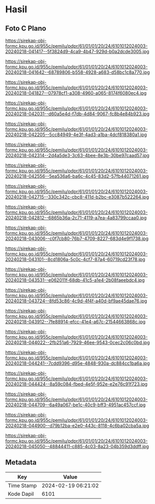# Hasil

## Foto C Plano

https://sirekap-obj-formc.kpu.go.id/955c/pemilu/pdpr/61/01/01/20/24/6101012024003-20240218-041417--5f3824d9-4ca9-4b47-929d-b0a2dcde3005.jpg

https://sirekap-obj-formc.kpu.go.id/955c/pemilu/pdpr/61/01/01/20/24/6101012024003-20240218-041642--68789806-b558-4928-a683-d58bc1c8a770.jpg

https://sirekap-obj-formc.kpu.go.id/955c/pemilu/pdpr/61/01/01/20/24/6101012024003-20240218-041827--07978cf1-a308-4960-a065-8174f6080ec4.jpg

https://sirekap-obj-formc.kpu.go.id/955c/pemilu/pdpr/61/01/01/20/24/6101012024003-20240218-042031--d60a5e4d-f7db-4d84-9067-fc8b4e84b923.jpg

https://sirekap-obj-formc.kpu.go.id/955c/pemilu/pdpr/61/01/01/20/24/6101012024003-20240218-042205--5cc84949-4e3f-4ad3-a1ba-4dcf818380a1.jpg

https://sirekap-obj-formc.kpu.go.id/955c/pemilu/pdpr/61/01/01/20/24/6101012024003-20240218-042314--2d4a5de3-3c63-4bee-8e3b-30be97caad57.jpg

https://sirekap-obj-formc.kpu.go.id/955c/pemilu/pdpr/61/01/01/20/24/6101012024003-20240218-042556--5ea536a6-ba6c-4c45-83d2-57fb44071261.jpg

https://sirekap-obj-formc.kpu.go.id/955c/pemilu/pdpr/61/01/01/20/24/6101012024003-20240218-042715--330c342c-cbc8-411d-b2bc-e3087b522264.jpg

https://sirekap-obj-formc.kpu.go.id/955c/pemilu/pdpr/61/01/01/20/24/6101012024003-20240218-042812--6865b36a-2c71-4119-a7ea-4a83799ccaa0.jpg

https://sirekap-obj-formc.kpu.go.id/955c/pemilu/pdpr/61/01/01/20/24/6101012024003-20240218-043006--c0f7cb80-76b7-4709-8227-683d4e9f1738.jpg

https://sirekap-obj-formc.kpu.go.id/955c/pemilu/pdpr/61/01/01/20/24/6101012024003-20240218-043101--8cd1806a-5c0c-4cf7-87a4-60719cd23f78.jpg

https://sirekap-obj-formc.kpu.go.id/955c/pemilu/pdpr/61/01/01/20/24/6101012024003-20240218-043531--e062011f-68db-41c5-a1e4-2b08faeebdc4.jpg

https://sirekap-obj-formc.kpu.go.id/955c/pemilu/pdpr/61/01/01/20/24/6101012024003-20240218-043724--8fd53c86-4c9d-4f4f-a40d-bf9ae45dae76.jpg

https://sirekap-obj-formc.kpu.go.id/955c/pemilu/pdpr/61/01/01/20/24/6101012024003-20240218-043912--7fe88914-efcc-41e4-a67c-21544663868c.jpg

https://sirekap-obj-formc.kpu.go.id/955c/pemilu/pdpr/61/01/01/20/24/6101012024003-20240218-044022--2fb251a6-7929-46ee-9543-0cec2c06c0bd.jpg

https://sirekap-obj-formc.kpu.go.id/955c/pemilu/pdpr/61/01/01/20/24/6101012024003-20240218-044241--7cdd9396-d95e-4848-930a-dc884cc1ba6a.jpg

https://sirekap-obj-formc.kpu.go.id/955c/pemilu/pdpr/61/01/01/20/24/6101012024003-20240218-044424--8a59c084-fbed-4e5f-952e-e2e76c91f723.jpg

https://sirekap-obj-formc.kpu.go.id/955c/pemilu/pdpr/61/01/01/20/24/6101012024003-20240218-044709--6a49a067-be1c-40c9-bff3-4951ac457ccf.jpg

https://sirekap-obj-formc.kpu.go.id/955c/pemilu/pdpr/61/01/01/20/24/6101012024003-20240218-044900--d79b12ba-e2e0-443c-8118-4c6ba02cba5a.jpg

https://sirekap-obj-formc.kpu.go.id/955c/pemilu/pdpr/61/01/01/20/24/6101012024003-20240218-045050--48844411-c885-4c03-8a23-04b359d3ddff.jpg


## Metadata

| Key        | Value               |
| ---------- | ------------------- |
| Time Stamp | 2024-02-19 06:21:02 |
| Kode Dapil | 6101                |



